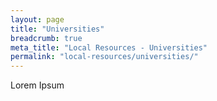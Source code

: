 ```yaml
---
layout: page
title: "Universities"
breadcrumb: true
meta_title: "Local Resources - Universities"
permalink: "local-resources/universities/"
---
```

Lorem Ipsum
